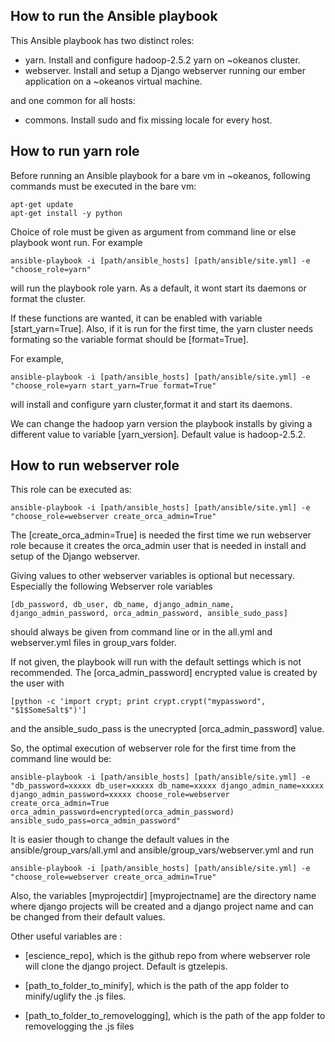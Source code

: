 How to run the Ansible playbook
---

This Ansible playbook has two distinct roles: 
 - yarn. Install and configure hadoop-2.5.2 yarn on ~okeanos cluster.
 - webserver. Install and setup a Django webserver running our ember application on a ~okeanos virtual machine.

and one common for all hosts:
 - commons. Install sudo and fix missing locale for every host.

How to run yarn role
--
Before running an Ansible playbook for a bare vm in ~okeanos, following commands must be executed in the bare vm:

    apt-get update
    apt-get install -y python
Choice of role must be given as argument from command line or else playbook wont run. For example

    ansible-playbook -i [path/ansible_hosts] [path/ansible/site.yml] -e "choose_role=yarn"

will run the playbook role yarn. As a default, it wont start its daemons or format the cluster.

If these functions are wanted, it can be enabled with variable [start_yarn=True]. Also, if it is run
for the first time, the yarn cluster needs formating so the variable format should be  [format=True].

For example, 

    ansible-playbook -i [path/ansible_hosts] [path/ansible/site.yml] -e "choose_role=yarn start_yarn=True format=True"
will install and configure yarn cluster,format it and start its daemons.

We can change the hadoop yarn version the playbook installs
by giving a different value to variable [yarn_version]. Default value is hadoop-2.5.2.

How to run webserver role
--

This role can be executed as:

    ansible-playbook -i [path/ansible_hosts] [path/ansible/site.yml] -e "choose_role=webserver create_orca_admin=True"

The [create_orca_admin=True] is needed the first time we run webserver role because it creates the orca_admin user that is needed in
install and setup of the Django webserver.

Giving values to other webserver variables is optional but necessary. Especially the following Webserver role variables 

    [db_password, db_user, db_name, django_admin_name, django_admin_password, orca_admin_password, ansible_sudo_pass] 
    
should always be given from command line or in the all.yml and webserver.yml files in group_vars folder. 

If not given, the playbook will run with the default settings which is not recommended.
The [orca_admin_password] encrypted value is created by the user with 

    [python -c 'import crypt; print crypt.crypt("mypassword", "$1$SomeSalt$")'] 

and the ansible_sudo_pass is the unecrypted [orca_admin_password] value.

So, the optimal execution of webserver role for the first time from the command line would be:

    ansible-playbook -i [path/ansible_hosts] [path/ansible/site.yml] -e "db_password=xxxxx db_user=xxxxx db_name=xxxxx django_admin_name=xxxxx django_admin_password=xxxxx choose_role=webserver create_orca_admin=True orca_admin_password=encrypted(orca_admin_password) ansible_sudo_pass=orca_admin_password"

It is easier though to change the default values in the ansible/group_vars/all.yml and ansible/group_vars/webserver.yml and run 

    ansible-playbook -i [path/ansible_hosts] [path/ansible/site.yml] -e "choose_role=webserver create_orca_admin=True"

Also, the variables [myprojectdir] [myprojectname] are the directory name where django projects will be created and a django project name and can be changed from their default values.

Other useful variables are :
- [escience_repo], which is the github repo from where webserver role will clone the django project. Default is gtzelepis.

- [path_to_folder_to_minify], which is the path of the app folder to minify/uglify the .js files.

- [path_to_folder_to_removelogging], which is the path of the app folder to removelogging the .js files	
